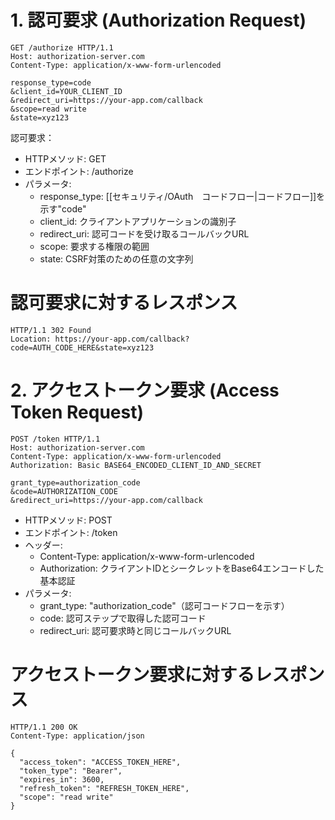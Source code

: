 # 1. 認可要求 (Authorization Request)
```
GET /authorize HTTP/1.1
Host: authorization-server.com
Content-Type: application/x-www-form-urlencoded

response_type=code
&client_id=YOUR_CLIENT_ID
&redirect_uri=https://your-app.com/callback
&scope=read write
&state=xyz123
```

認可要求：

- HTTPメソッド: GET
- エンドポイント: /authorize
- パラメータ:
    - response_type: [[セキュリティ/OAuth　コードフロー|コードフロー]]を示す"code"
    - client_id: クライアントアプリケーションの識別子
    - redirect_uri: 認可コードを受け取るコールバックURL
    - scope: 要求する権限の範囲
    - state: CSRF対策のための任意の文字列

# 認可要求に対するレスポンス
```
HTTP/1.1 302 Found
Location: https://your-app.com/callback?code=AUTH_CODE_HERE&state=xyz123
```
# 2. アクセストークン要求 (Access Token Request)
```
POST /token HTTP/1.1
Host: authorization-server.com
Content-Type: application/x-www-form-urlencoded
Authorization: Basic BASE64_ENCODED_CLIENT_ID_AND_SECRET

grant_type=authorization_code
&code=AUTHORIZATION_CODE
&redirect_uri=https://your-app.com/callback
```

- HTTPメソッド: POST
- エンドポイント: /token
- ヘッダー:
    - Content-Type: application/x-www-form-urlencoded
    - Authorization: クライアントIDとシークレットをBase64エンコードした基本認証
- パラメータ:
    - grant_type: "authorization_code"（認可コードフローを示す）
    - code: 認可ステップで取得した認可コード
    - redirect_uri: 認可要求時と同じコールバックURL
# アクセストークン要求に対するレスポンス
```
HTTP/1.1 200 OK
Content-Type: application/json

{
  "access_token": "ACCESS_TOKEN_HERE",
  "token_type": "Bearer",
  "expires_in": 3600,
  "refresh_token": "REFRESH_TOKEN_HERE",
  "scope": "read write"
}
```